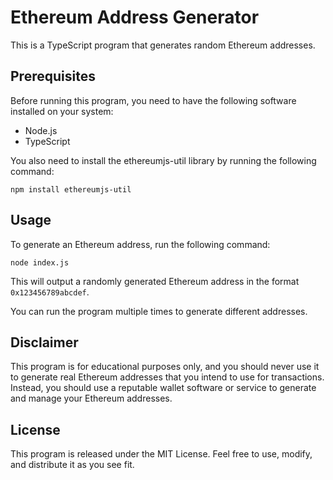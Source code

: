 # Ethereum Address Generator

This is a TypeScript program that generates random Ethereum addresses.

## Prerequisites

Before running this program, you need to have the following software installed on your system:

- Node.js
- TypeScript

You also need to install the ethereumjs-util library by running the following command:

```
npm install ethereumjs-util
```

## Usage

To generate an Ethereum address, run the following command:

```
node index.js
```

This will output a randomly generated Ethereum address in the format `0x123456789abcdef`.

You can run the program multiple times to generate different addresses.

## Disclaimer

This program is for educational purposes only, and you should never use it to generate real Ethereum addresses that you intend to use for transactions. Instead, you should use a reputable wallet software or service to generate and manage your Ethereum addresses.

## License

This program is released under the MIT License. Feel free to use, modify, and distribute it as you see fit.